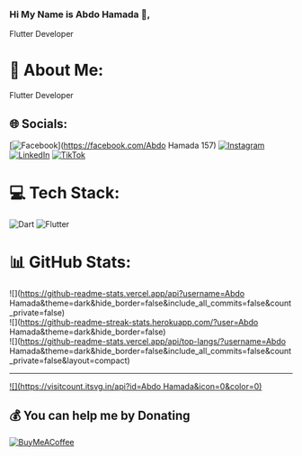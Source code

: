 
### Hi My Name is **Abdo Hamada** 👋, 

Flutter Developer


# 💫 About Me:
Flutter Developer 


## 🌐 Socials:
[![Facebook](https://img.shields.io/badge/Facebook-%231877F2.svg?logo=Facebook&logoColor=white)](https://facebook.com/Abdo Hamada 157) [![Instagram](https://img.shields.io/badge/Instagram-%23E4405F.svg?logo=Instagram&logoColor=white)](https://instagram.com/Abdohamada157) [![LinkedIn](https://img.shields.io/badge/LinkedIn-%230077B5.svg?logo=linkedin&logoColor=white)](https://linkedin.com/in/Abdohamada157) [![TikTok](https://img.shields.io/badge/TikTok-%23000000.svg?logo=TikTok&logoColor=white)](https://tiktok.com/@Abdohamada157) 

# 💻 Tech Stack:
![Dart](https://img.shields.io/badge/dart-%230175C2.svg?style=flat&logo=dart&logoColor=white) ![Flutter](https://img.shields.io/badge/Flutter-%2302569B.svg?style=flat&logo=Flutter&logoColor=white)
# 📊 GitHub Stats:
![](https://github-readme-stats.vercel.app/api?username=Abdo Hamada&theme=dark&hide_border=false&include_all_commits=false&count_private=false)<br/>
![](https://github-readme-streak-stats.herokuapp.com/?user=Abdo Hamada&theme=dark&hide_border=false)<br/>
![](https://github-readme-stats.vercel.app/api/top-langs/?username=Abdo Hamada&theme=dark&hide_border=false&include_all_commits=false&count_private=false&layout=compact)

---
[![](https://visitcount.itsvg.in/api?id=Abdo Hamada&icon=0&color=0)](https://visitcount.itsvg.in)

  ## 💰 You can help me by Donating
  [![BuyMeACoffee](https://img.shields.io/badge/Buy%20Me%20a%20Coffee-ffdd00?style=for-the-badge&logo=buy-me-a-coffee&logoColor=black)](https://buymeacoffee.com/Abdohamada157) 

  
<!-- Proudly created with GPRM ( https://gprm.itsvg.in ) -->
<!--
**AbdoHamada15/Abdohamada15** is a ✨ _special_ ✨ repository because its `README.md` (this file) appears on your GitHub profile.

Here are some ideas to get you started:

- 🔭 I’m currently working on ...
- 🌱 I’m currently learning ...
- 👯 I’m looking to collaborate on ...
- 🤔 I’m looking for help with ...
- 💬 Ask me about ...
- 📫 How to reach me: ...
- 😄 Pronouns: ...
- ⚡ Fun fact: ...
-->
